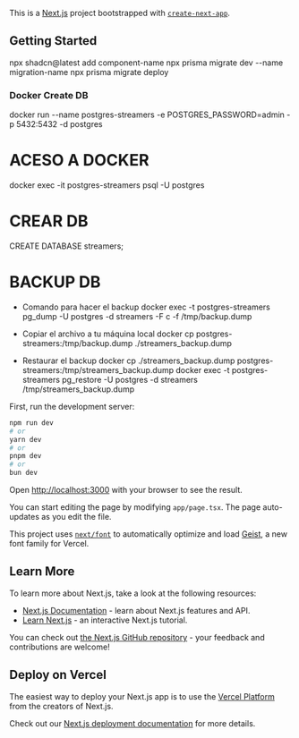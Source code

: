 This is a [Next.js](https://nextjs.org) project bootstrapped with [`create-next-app`](https://nextjs.org/docs/app/api-reference/cli/create-next-app).

## Getting Started

npx shadcn@latest add component-name
npx prisma migrate dev --name migration-name
npx prisma migrate deploy

### Docker Create DB

docker run --name postgres-streamers -e POSTGRES_PASSWORD=admin -p 5432:5432 -d postgres

# ACESO A DOCKER

docker exec -it postgres-streamers psql -U postgres

# CREAR DB

CREATE DATABASE streamers;

# BACKUP DB

- Comando para hacer el backup
  docker exec -t postgres-streamers pg_dump -U postgres -d streamers -F c -f /tmp/backup.dump

- Copiar el archivo a tu máquina local
  docker cp postgres-streamers:/tmp/backup.dump ./streamers_backup.dump

- Restaurar el backup
  docker cp ./streamers_backup.dump postgres-streamers:/tmp/streamers_backup.dump
  docker exec -t postgres-streamers pg_restore -U postgres -d streamers /tmp/streamers_backup.dump

First, run the development server:

```bash
npm run dev
# or
yarn dev
# or
pnpm dev
# or
bun dev
```

Open [http://localhost:3000](http://localhost:3000) with your browser to see the result.

You can start editing the page by modifying `app/page.tsx`. The page auto-updates as you edit the file.

This project uses [`next/font`](https://nextjs.org/docs/app/building-your-application/optimizing/fonts) to automatically optimize and load [Geist](https://vercel.com/font), a new font family for Vercel.

## Learn More

To learn more about Next.js, take a look at the following resources:

- [Next.js Documentation](https://nextjs.org/docs) - learn about Next.js features and API.
- [Learn Next.js](https://nextjs.org/learn) - an interactive Next.js tutorial.

You can check out [the Next.js GitHub repository](https://github.com/vercel/next.js) - your feedback and contributions are welcome!

## Deploy on Vercel

The easiest way to deploy your Next.js app is to use the [Vercel Platform](https://vercel.com/new?utm_medium=default-template&filter=next.js&utm_source=create-next-app&utm_campaign=create-next-app-readme) from the creators of Next.js.

Check out our [Next.js deployment documentation](https://nextjs.org/docs/app/building-your-application/deploying) for more details.

